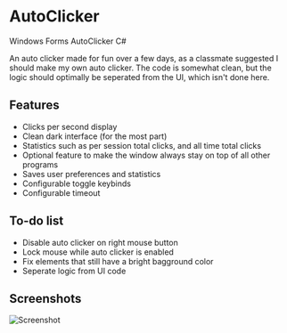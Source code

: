 # AutoClicker
Windows Forms AutoClicker C#

An auto clicker made for fun over a few days, as a classmate suggested I should make my own auto clicker.
The code is somewhat clean, but the logic should optimally be seperated from the UI, which isn't done here.

## Features
 - Clicks per second display
 - Clean dark interface (for the most part)
 - Statistics such as per session total clicks, and all time total clicks
 - Optional feature to make the window always stay on top of all other programs
 - Saves user preferences and statistics
 - Configurable toggle keybinds
 - Configurable timeout

## To-do list
 - Disable auto clicker on right mouse button
 - Lock mouse while auto clicker is enabled
 - Fix elements that still have a bright bagground color
 - Seperate logic from UI code

## Screenshots
![Screenshot](https://i.imgur.com/WygL4zg.png)
